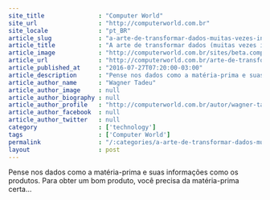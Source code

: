 ```yaml
---
site_title               : "Computer World"
site_url                 : "http://computerworld.com.br"
site_locale              : "pt_BR"
article_slug             : "a-arte-de-transformar-dados-muitas-vezes-inuteis-em-informacao"
article_title            : "A arte de transformar dados (muitas vezes inúteis) em informação"
article_image            : "http://computerworld.com.br/sites/beta.computerworld.com.br/files/news_articles/fabrica_coisas_smart.jpg"
article_url              : "http://computerworld.com.br/arte-de-transformar-dados-muitas-vezes-inuteis-em-informacao"
article_published_at     : "2016-07-27T07:20:00-03:00"
article_description      : "Pense nos dados como a matéria-prima e suas informações como os produtos. Para obter um bom produto, você precisa da matéria-prima certa..."
article_author_name      : "Wagner Tadeu"
article_author_image     : null
article_author_biography : null
article_author_profile   : "http://computerworld.com.br/autor/wagner-tadeu"
article_author_facebook  : null
article_author_twitter   : null
category                 : ['technology']
tags                     : ['Computer World']
permalink                : "/:categories/a-arte-de-transformar-dados-muitas-vezes-inuteis-em-informacao/"
layout                   : post
---
```


Pense nos dados como a matéria-prima e suas informações como os produtos. Para obter um bom produto, você precisa da matéria-prima certa...
